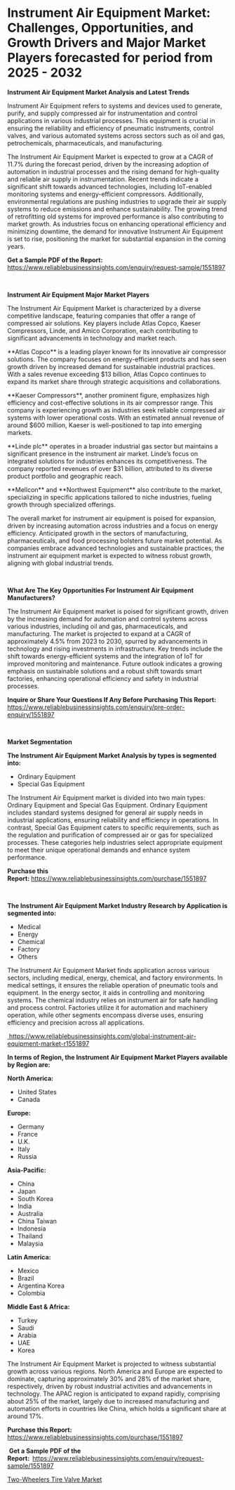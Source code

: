 <p><h1>Instrument Air Equipment Market: Challenges, Opportunities, and Growth Drivers and Major Market Players forecasted for period from 2025 - 2032</h1></p><p><strong>Instrument Air Equipment Market Analysis and Latest Trends</strong></p>
<p><p>Instrument Air Equipment refers to systems and devices used to generate, purify, and supply compressed air for instrumentation and control applications in various industrial processes. This equipment is crucial in ensuring the reliability and efficiency of pneumatic instruments, control valves, and various automated systems across sectors such as oil and gas, petrochemicals, pharmaceuticals, and manufacturing.</p><p>The Instrument Air Equipment Market is expected to grow at a CAGR of 11.7% during the forecast period, driven by the increasing adoption of automation in industrial processes and the rising demand for high-quality and reliable air supply in instrumentation. Recent trends indicate a significant shift towards advanced technologies, including IoT-enabled monitoring systems and energy-efficient compressors. Additionally, environmental regulations are pushing industries to upgrade their air supply systems to reduce emissions and enhance sustainability. The growing trend of retrofitting old systems for improved performance is also contributing to market growth. As industries focus on enhancing operational efficiency and minimizing downtime, the demand for innovative Instrument Air Equipment is set to rise, positioning the market for substantial expansion in the coming years.</p></p>
<p><strong>Get a Sample PDF of the Report:&nbsp;</strong> <a href="https://www.reliablebusinessinsights.com/enquiry/request-sample/1551897?utm_campaign=2752&utm_medium=2&utm_source=Github&utm_content=ia&utm_term=11042025&utm_id=instrument-air-equipment">https://www.reliablebusinessinsights.com/enquiry/request-sample/1551897</a></p>
<p>&nbsp;</p>
<p><strong>Instrument Air Equipment Major Market Players</strong></p>
<p><p>The Instrument Air Equipment Market is characterized by a diverse competitive landscape, featuring companies that offer a range of compressed air solutions. Key players include Atlas Copco, Kaeser Compressors, Linde, and Amico Corporation, each contributing to significant advancements in technology and market reach.</p><p>**Atlas Copco** is a leading player known for its innovative air compressor solutions. The company focuses on energy-efficient products and has seen growth driven by increased demand for sustainable industrial practices. With a sales revenue exceeding $13 billion, Atlas Copco continues to expand its market share through strategic acquisitions and collaborations.</p><p>**Kaeser Compressors**, another prominent figure, emphasizes high efficiency and cost-effective solutions in its air compressor range. This company is experiencing growth as industries seek reliable compressed air systems with lower operational costs. With an estimated annual revenue of around $600 million, Kaeser is well-positioned to tap into emerging markets.</p><p>**Linde plc** operates in a broader industrial gas sector but maintains a significant presence in the instrument air market. Linde’s focus on integrated solutions for industries enhances its competitiveness. The company reported revenues of over $31 billion, attributed to its diverse product portfolio and geographic reach.</p><p>**Mellcon** and **Northwest Equipment** also contribute to the market, specializing in specific applications tailored to niche industries, fueling growth through specialized offerings.</p><p>The overall market for instrument air equipment is poised for expansion, driven by increasing automation across industries and a focus on energy efficiency. Anticipated growth in the sectors of manufacturing, pharmaceuticals, and food processing bolsters future market potential. As companies embrace advanced technologies and sustainable practices, the instrument air equipment market is expected to witness robust growth, aligning with global industrial trends.</p></p>
<p>&nbsp;</p>
<p><strong>What Are The Key Opportunities For Instrument Air Equipment Manufacturers?</strong></p>
<p><p>The Instrument Air Equipment market is poised for significant growth, driven by the increasing demand for automation and control systems across various industries, including oil and gas, pharmaceuticals, and manufacturing. The market is projected to expand at a CAGR of approximately 4.5% from 2023 to 2030, spurred by advancements in technology and rising investments in infrastructure. Key trends include the shift towards energy-efficient systems and the integration of IoT for improved monitoring and maintenance. Future outlook indicates a growing emphasis on sustainable solutions and a robust shift towards smart factories, enhancing operational efficiency and safety in industrial processes.</p></p>
<p><strong>Inquire or Share Your Questions If Any Before Purchasing This Report:</strong> <a href="https://www.reliablebusinessinsights.com/enquiry/pre-order-enquiry/1551897?utm_campaign=2752&utm_medium=2&utm_source=Github&utm_content=ia&utm_term=11042025&utm_id=instrument-air-equipment">https://www.reliablebusinessinsights.com/enquiry/pre-order-enquiry/1551897</a></p>
<p>&nbsp;</p>
<p><strong>Market Segmentation</strong></p>
<p><strong>The Instrument Air Equipment Market Analysis by types is segmented into:</strong></p>
<p><ul><li>Ordinary Equipment</li><li>Special Gas Equipment</li></ul></p>
<p><p>The Instrument Air Equipment market is divided into two main types: Ordinary Equipment and Special Gas Equipment. Ordinary Equipment includes standard systems designed for general air supply needs in industrial applications, ensuring reliability and efficiency in operations. In contrast, Special Gas Equipment caters to specific requirements, such as the regulation and purification of compressed air or gas for specialized processes. These categories help industries select appropriate equipment to meet their unique operational demands and enhance system performance.</p></p>
<p><strong>Purchase this Report:&nbsp;</strong><a href="https://www.reliablebusinessinsights.com/purchase/1551897?utm_campaign=2752&utm_medium=2&utm_source=Github&utm_content=ia&utm_term=11042025&utm_id=instrument-air-equipment">https://www.reliablebusinessinsights.com/purchase/1551897</a></p>
<p>&nbsp;</p>
<p><strong>The Instrument Air Equipment Market Industry Research by Application is segmented into:</strong></p>
<p><ul><li>Medical</li><li>Energy</li><li>Chemical</li><li>Factory</li><li>Others</li></ul></p>
<p><p>The Instrument Air Equipment Market finds application across various sectors, including medical, energy, chemical, and factory environments. In medical settings, it ensures the reliable operation of pneumatic tools and equipment. In the energy sector, it aids in controlling and monitoring systems. The chemical industry relies on instrument air for safe handling and process control. Factories utilize it for automation and machinery operation, while other segments encompass diverse uses, ensuring efficiency and precision across all applications.</p></p>
<p><a href="https://www.reliablebusinessinsights.com/global-instrument-air-equipment-market-r1551897?utm_campaign=2752&utm_medium=2&utm_source=Github&utm_content=ia&utm_term=11042025&utm_id=instrument-air-equipment">&nbsp;https://www.reliablebusinessinsights.com/global-instrument-air-equipment-market-r1551897</a></p>
<p><strong>In terms of Region, the Instrument Air Equipment Market Players available by Region are:</strong></p>
<p>
    <p> <strong> North America: </strong>
        <ul>
            <li>United States</li>
            <li>Canada</li>
        </ul>
        </p> 
    <p> <strong> Europe: </strong>
        <ul>
            <li>Germany</li>
            <li>France</li>
            <li>U.K.</li>
            <li>Italy</li>
            <li>Russia</li>
        </ul>
        </p> 
    <p> <strong> Asia-Pacific: </strong>
        <ul>
            <li>China</li>
            <li>Japan</li>
            <li>South Korea</li>
            <li>India</li>
            <li>Australia</li>
            <li>China Taiwan</li>
            <li>Indonesia</li>
            <li>Thailand</li>
            <li>Malaysia</li>
        </ul>
        </p> 
    <p> <strong> Latin America: </strong>
        <ul>
            <li>Mexico</li>
            <li>Brazil</li>
            <li>Argentina Korea</li>
            <li>Colombia</li>
        </ul>
        </p> 
    <p> <strong> Middle East & Africa: </strong>
        <ul>
            <li>Turkey</li>
            <li>Saudi</li>
            <li>Arabia</li>
            <li>UAE</li>
            <li>Korea</li>
        </ul>
    </p>
    </p>
<p><p>The Instrument Air Equipment Market is projected to witness substantial growth across various regions. North America and Europe are expected to dominate, capturing approximately 30% and 28% of the market share, respectively, driven by robust industrial activities and advancements in technology. The APAC region is anticipated to expand rapidly, comprising about 25% of the market, largely due to increased manufacturing and automation efforts in countries like China, which holds a significant share at around 17%.</p></p>
<p><strong>Purchase this Report: </strong><a href="https://www.reliablebusinessinsights.com/purchase/1551897?utm_campaign=2752&utm_medium=2&utm_source=Github&utm_content=ia&utm_term=11042025&utm_id=instrument-air-equipment">https://www.reliablebusinessinsights.com/purchase/1551897</a></p>
<p>&nbsp;<strong>Get a Sample PDF of the Report:&nbsp;&nbsp;</strong><a href="https://www.reliablebusinessinsights.com/enquiry/request-sample/1551897?utm_campaign=2752&utm_medium=2&utm_source=Github&utm_content=ia&utm_term=11042025&utm_id=instrument-air-equipment">https://www.reliablebusinessinsights.com/enquiry/request-sample/1551897</a></p>
<p><strong></strong></p>
<p><p><a href="https://github.com/smarzkathyb6/Market-Research-Report-List-1/blob/main/two-wheelers-tire-valve-market.md?utm_campaign=2752&utm_medium=2&utm_source=Github&utm_content=ia&utm_term=11042025&utm_id=instrument-air-equipment">Two-Wheelers Tire Valve Market</a></p></p>
